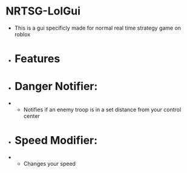 # NRTSG-LolGui
* This is a gui specificly made for normal real time strategy game on roblox


* # Features

* # Danger Notifier:
* * Notifies if an enemy troop is in a set distance from your control center

* # Speed Modifier:
* * Changes your speed
